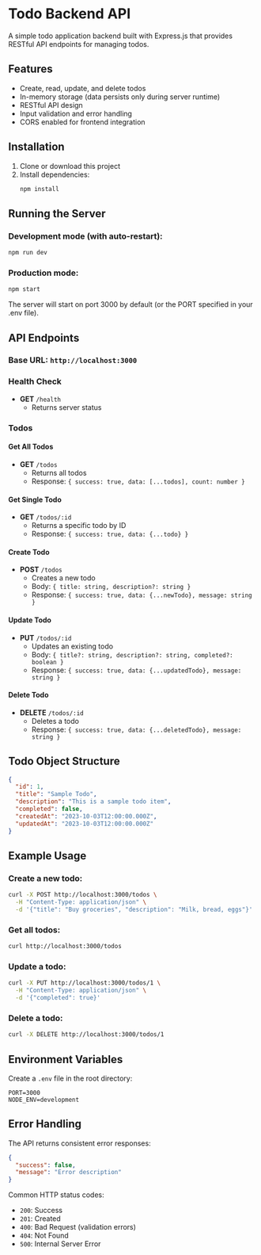 # Todo Backend API

A simple todo application backend built with Express.js that provides RESTful API endpoints for managing todos.

## Features

- Create, read, update, and delete todos
- In-memory storage (data persists only during server runtime)
- RESTful API design
- Input validation and error handling
- CORS enabled for frontend integration

## Installation

1. Clone or download this project
2. Install dependencies:
   ```bash
   npm install
   ```

## Running the Server

### Development mode (with auto-restart):
```bash
npm run dev
```

### Production mode:
```bash
npm start
```

The server will start on port 3000 by default (or the PORT specified in your .env file).

## API Endpoints

### Base URL: `http://localhost:3000`

### Health Check
- **GET** `/health`
  - Returns server status

### Todos

#### Get All Todos
- **GET** `/todos`
  - Returns all todos
  - Response: `{ success: true, data: [...todos], count: number }`

#### Get Single Todo
- **GET** `/todos/:id`
  - Returns a specific todo by ID
  - Response: `{ success: true, data: {...todo} }`

#### Create Todo
- **POST** `/todos`
  - Creates a new todo
  - Body: `{ title: string, description?: string }`
  - Response: `{ success: true, data: {...newTodo}, message: string }`

#### Update Todo
- **PUT** `/todos/:id`
  - Updates an existing todo
  - Body: `{ title?: string, description?: string, completed?: boolean }`
  - Response: `{ success: true, data: {...updatedTodo}, message: string }`

#### Delete Todo
- **DELETE** `/todos/:id`
  - Deletes a todo
  - Response: `{ success: true, data: {...deletedTodo}, message: string }`

## Todo Object Structure

```json
{
  "id": 1,
  "title": "Sample Todo",
  "description": "This is a sample todo item",
  "completed": false,
  "createdAt": "2023-10-03T12:00:00.000Z",
  "updatedAt": "2023-10-03T12:00:00.000Z"
}
```

## Example Usage

### Create a new todo:
```bash
curl -X POST http://localhost:3000/todos \
  -H "Content-Type: application/json" \
  -d '{"title": "Buy groceries", "description": "Milk, bread, eggs"}'
```

### Get all todos:
```bash
curl http://localhost:3000/todos
```

### Update a todo:
```bash
curl -X PUT http://localhost:3000/todos/1 \
  -H "Content-Type: application/json" \
  -d '{"completed": true}'
```

### Delete a todo:
```bash
curl -X DELETE http://localhost:3000/todos/1
```

## Environment Variables

Create a `.env` file in the root directory:

```env
PORT=3000
NODE_ENV=development
```

## Error Handling

The API returns consistent error responses:

```json
{
  "success": false,
  "message": "Error description"
}
```

Common HTTP status codes:
- `200`: Success
- `201`: Created
- `400`: Bad Request (validation errors)
- `404`: Not Found
- `500`: Internal Server Error